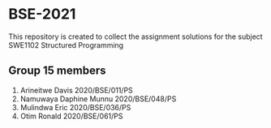 # BSE-2021
This repository is created to collect the assignment solutions for the subject SWE1102 Structured Programming

## Group 15 members

1. Arineitwe Davis 2020/BSE/011/PS
2. Namuwaya Daphine Munnu 2020/BSE/048/PS
3. Mulindwa Eric 2020/BSE/036/PS
4. Otim Ronald 2020/BSE/061/PS

